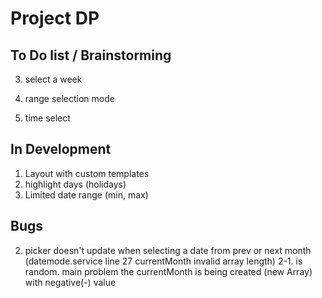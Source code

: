 # Project DP

## To Do list / Brainstorming

3. select a week
4. range selection mode

5. time select

## In Development

1. Layout with custom templates
2. highlight days (holidays)
3. Limited date range (min, max)

## Bugs

2. picker doesn't update when selecting a date from prev or next month (datemode.service line 27 currentMonth invalid array length)
   2-1. is random. main problem the currentMonth is being created (new Array) with negative(-) value
